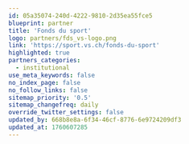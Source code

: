 ```yaml
---
id: 05a35074-240d-4222-9810-2d35ea55fce5
blueprint: partner
title: 'Fonds du sport'
logo: partners/fds_vs-logo.png
link: 'https://sport.vs.ch/fonds-du-sport'
highlighted: true
partners_categories:
  - institutional
use_meta_keywords: false
no_index_page: false
no_follow_links: false
sitemap_priority: '0.5'
sitemap_changefreq: daily
override_twitter_settings: false
updated_by: 668b8e8a-6f34-46cf-8776-6e9724209df3
updated_at: 1760607285
---
```

